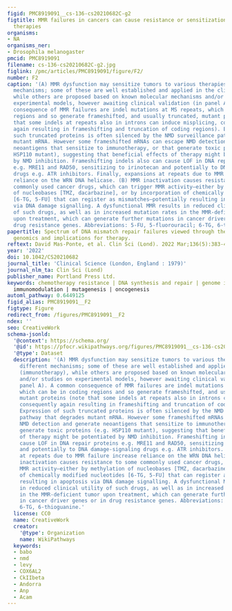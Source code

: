 ```yaml
---
figid: PMC8919091__cs-136-cs20210682C-g2
figtitle: MMR failures in cancers can cause resistance or sensitization to certain
  therapies
organisms:
- NA
organisms_ner:
- Drosophila melanogaster
pmcid: PMC8919091
filename: cs-136-cs20210682C-g2.jpg
figlink: /pmc/articles/PMC8919091/figure/F2/
number: F2
caption: '(A) MMR dysfunction may sensitize tumors to various therapies via different
  mechanisms; some of these are well established and applied in the clinic (immunotherapy),
  while others are proposed based on known molecular mechanisms and/or studies on
  experimental models, however awaiting clinical validation (in panel A). A common
  consequence of MMR failures are indel mutations at MS repeats, which can be in coding
  regions and so generate frameshifted, and usually truncated, mutant proteins (note
  that some indels at repeats also in introns can induce misplicing, consequently
  again resulting in frameshifting and truncation of coding regions). Expression of
  such truncated proteins is often silenced by the NMD surveillance pathway that degrades
  mutant mRNA. However some frameshifted mRNAs can escape NMD detection and generate
  neoantigens that sensitize to immunotherapy, or that generate toxic proteins (e.g.
  HSP110 mutant), suggesting that beneficial effects of therapy might be potentiated
  by NMD inhibition. Frameshifting indels also can cause LOF in DNA repair proteins
  e.g. MRE11 and RAD50, sensitizing to irinotecan and potentially to DNA damage-signaling
  drugs e.g. ATR inhibitors. Finally, expansions at repeats due to MMR failure increase
  reliance on the WRN DNA helicase. (B) MMR inactivation causes resistance to some
  commonly used cancer drugs, which can trigger MMR activity—either by methylation
  of nucleobases [TMZ, dacarbazine], or by incorporation of chemically modified nucleotides
  [6-TG, 5-FU] that can register as mismatches—potentially resulting in apoptosis
  via DNA damage signalling. A dysfunctional MMR results in reduced clinical utility
  of such drugs, as well as in increased mutation rates in the MMR-deficient tumor
  upon treatment, which can generate further mutations in cancer driver genes or in
  drug resistance genes. Abbreviations: 5-FU, 5-fluorouracil; 6-TG, 6-thioguanine.'
papertitle: Spectrum of DNA mismatch repair failures viewed through the lens of cancer
  genomics and implications for therapy.
reftext: David Mas-Ponte, et al. Clin Sci (Lond). 2022 Mar;136(5):383-404.
year: '2022'
doi: 10.1042/CS20210682
journal_title: 'Clinical Science (London, England : 1979)'
journal_nlm_ta: Clin Sci (Lond)
publisher_name: Portland Press Ltd.
keywords: chemotherapy resistance | DNA synthesis and repair | genome integrity |
  immunomodulation | mutagenesis | oncogenesis
automl_pathway: 0.6449125
figid_alias: PMC8919091__F2
figtype: Figure
redirect_from: /figures/PMC8919091__F2
ndex: ''
seo: CreativeWork
schema-jsonld:
  '@context': https://schema.org/
  '@id': https://pfocr.wikipathways.org/figures/PMC8919091__cs-136-cs20210682C-g2.html
  '@type': Dataset
  description: '(A) MMR dysfunction may sensitize tumors to various therapies via
    different mechanisms; some of these are well established and applied in the clinic
    (immunotherapy), while others are proposed based on known molecular mechanisms
    and/or studies on experimental models, however awaiting clinical validation (in
    panel A). A common consequence of MMR failures are indel mutations at MS repeats,
    which can be in coding regions and so generate frameshifted, and usually truncated,
    mutant proteins (note that some indels at repeats also in introns can induce misplicing,
    consequently again resulting in frameshifting and truncation of coding regions).
    Expression of such truncated proteins is often silenced by the NMD surveillance
    pathway that degrades mutant mRNA. However some frameshifted mRNAs can escape
    NMD detection and generate neoantigens that sensitize to immunotherapy, or that
    generate toxic proteins (e.g. HSP110 mutant), suggesting that beneficial effects
    of therapy might be potentiated by NMD inhibition. Frameshifting indels also can
    cause LOF in DNA repair proteins e.g. MRE11 and RAD50, sensitizing to irinotecan
    and potentially to DNA damage-signaling drugs e.g. ATR inhibitors. Finally, expansions
    at repeats due to MMR failure increase reliance on the WRN DNA helicase. (B) MMR
    inactivation causes resistance to some commonly used cancer drugs, which can trigger
    MMR activity—either by methylation of nucleobases [TMZ, dacarbazine], or by incorporation
    of chemically modified nucleotides [6-TG, 5-FU] that can register as mismatches—potentially
    resulting in apoptosis via DNA damage signalling. A dysfunctional MMR results
    in reduced clinical utility of such drugs, as well as in increased mutation rates
    in the MMR-deficient tumor upon treatment, which can generate further mutations
    in cancer driver genes or in drug resistance genes. Abbreviations: 5-FU, 5-fluorouracil;
    6-TG, 6-thioguanine.'
  license: CC0
  name: CreativeWork
  creator:
    '@type': Organization
    name: WikiPathways
  keywords:
  - babo
  - nmd
  - levy
  - COX6AL2
  - CkIIbeta
  - Andorra
  - Anp
  - Acam
---
```


